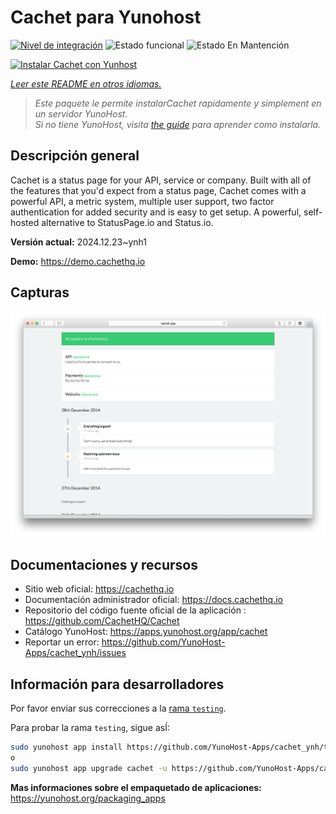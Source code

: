 <!--
Este archivo README esta generado automaticamente<https://github.com/YunoHost/apps/tree/master/tools/readme_generator>
No se debe editar a mano.
-->

# Cachet para Yunohost

[![Nivel de integración](https://apps.yunohost.org/badge/integration/cachet)](https://ci-apps.yunohost.org/ci/apps/cachet/)
![Estado funcional](https://apps.yunohost.org/badge/state/cachet)
![Estado En Mantención](https://apps.yunohost.org/badge/maintained/cachet)

[![Instalar Cachet con Yunhost](https://install-app.yunohost.org/install-with-yunohost.svg)](https://install-app.yunohost.org/?app=cachet)

*[Leer este README en otros idiomas.](./ALL_README.md)*

> *Este paquete le permite instalarCachet rapidamente y simplement en un servidor YunoHost.*  
> *Si no tiene YunoHost, visita [the guide](https://yunohost.org/install) para aprender como instalarla.*

## Descripción general

Cachet is a status page for your API, service or company. Built with all of the features that you'd expect from a status page, Cachet comes with a powerful API, a metric system, multiple user support, two factor authentication for added security and is easy to get setup. A powerful, self-hosted alternative to StatusPage.io and Status.io.


**Versión actual:** 2024.12.23~ynh1

**Demo:** <https://demo.cachethq.io>

## Capturas

![Captura de Cachet](./doc/screenshots/main-interface.png)

## Documentaciones y recursos

- Sitio web oficial: <https://cachethq.io>
- Documentación administrador oficial: <https://docs.cachethq.io>
- Repositorio del código fuente oficial de la aplicación : <https://github.com/CachetHQ/Cachet>
- Catálogo YunoHost: <https://apps.yunohost.org/app/cachet>
- Reportar un error: <https://github.com/YunoHost-Apps/cachet_ynh/issues>

## Información para desarrolladores

Por favor enviar sus correcciones a la [rama `testing`](https://github.com/YunoHost-Apps/cachet_ynh/tree/testing).

Para probar la rama `testing`, sigue asÍ:

```bash
sudo yunohost app install https://github.com/YunoHost-Apps/cachet_ynh/tree/testing --debug
o
sudo yunohost app upgrade cachet -u https://github.com/YunoHost-Apps/cachet_ynh/tree/testing --debug
```

**Mas informaciones sobre el empaquetado de aplicaciones:** <https://yunohost.org/packaging_apps>

